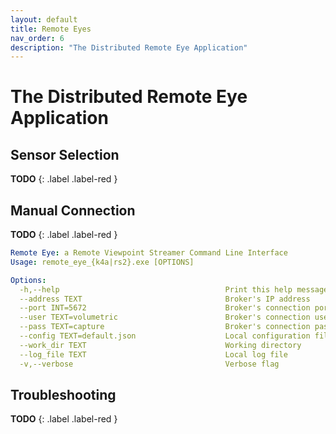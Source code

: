 ```yaml
---
layout: default
title: Remote Eyes
nav_order: 6
description: "The Distributed Remote Eye Application"
---
```


# The Distributed Remote Eye Application

## Sensor Selection
**TODO**
{: .label .label-red }

## Manual Connection
**TODO**
{: .label .label-red }

```yaml
Remote Eye: a Remote Viewpoint Streamer Command Line Interface
Usage: remote_eye_{k4a|rs2}.exe [OPTIONS]

Options:
  -h,--help                                     Print this help message and exit
  --address TEXT                                Broker's IP address
  --port INT=5672                               Broker's connection port
  --user TEXT=volumetric                        Broker's connection username
  --pass TEXT=capture                           Broker's connection password
  --config TEXT=default.json                    Local configuration file
  --work_dir TEXT                               Working directory
  --log_file TEXT                               Local log file
  -v,--verbose                                  Verbose flag
```

## Troubleshooting
**TODO**
{: .label .label-red }